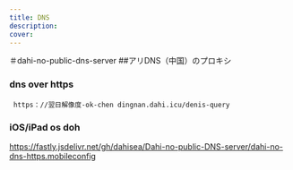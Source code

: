 ```yaml
---
title: DNS
description: 
cover:
---
```

＃dahi-no-public-dns-server
##アリDNS（中国）のプロキシ
### dns over https
`` https：//翌日解像度-ok-chen dingnan.dahi.icu/denis-query``

### iOS/iPad os doh
https://fastly.jsdelivr.net/gh/dahisea/Dahi-no-public-DNS-server/dahi-no-dns-https.mobileconfig
